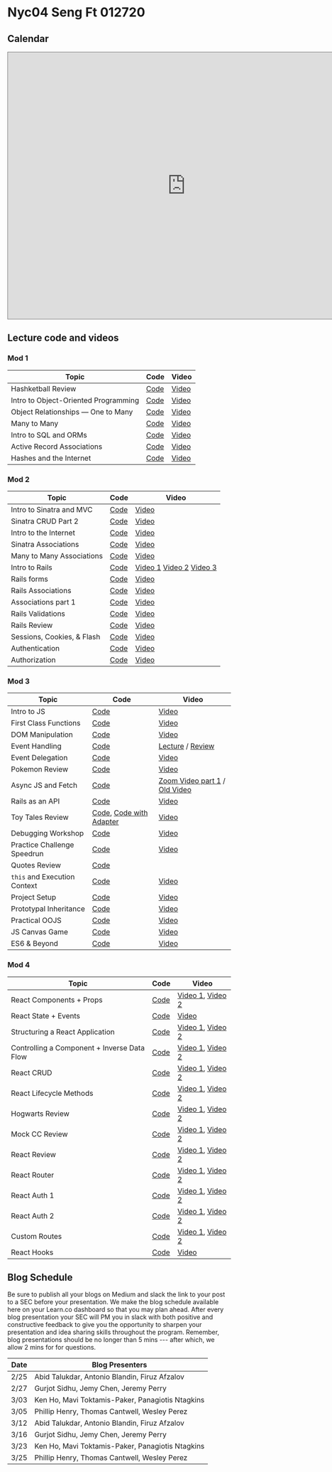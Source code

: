 # Nyc04 Seng Ft 012720

## Calendar

<iframe src="https://calendar.google.com/calendar/b/1/embed?height=600&amp;wkst=1&amp;bgcolor=%23ffffff&amp;ctz=America%2FNew_York&amp;src=ZmxhdGlyb25zY2hvb2wuY29tX2cwMzNsaGIwbGR0Ymx1ZDA3aGZlaXVsaWJrQGdyb3VwLmNhbGVuZGFyLmdvb2dsZS5jb20&amp;src=ZmxhdGlyb25zY2hvb2wuY29tX2JlYXQ4Y3BlbTlwamxyZHRjazk4bW03YXFvQGdyb3VwLmNhbGVuZGFyLmdvb2dsZS5jb20&amp;src=ZW4udXNhI2hvbGlkYXlAZ3JvdXAudi5jYWxlbmRhci5nb29nbGUuY29t&amp;src=ZmxhdGlyb25zY2hvb2wuY29tX241aDBmbHNkOGY0aWU1NzNtZnY2bTg1cm4wQGdyb3VwLmNhbGVuZGFyLmdvb2dsZS5jb20&amp;color=%23AD1457&amp;color=%23EF6C00&amp;color=%230B8043&amp;color=%23009688" style="border:solid 1px #777" width="800" height="600" frameborder="0" scrolling="no"></iframe>

## Lecture code and videos

### Mod 1
| Topic            | Code                | Video                |
| -----            | ----                | -----                |
| Hashketball Review | [Code][hashketball-code] | [Video][hashketball-video] |
| Intro to Object-Oriented Programming | [Code][intro-object-oriented-programming-code] | [Video][intro-object-oriented-programming-video] |
| Object Relationships — One to Many | [Code][object-relationships-one-many-code] | [Video][object-relationships-one-many-video] |
| Many to Many | [Code][many-to-many-code] | [Video][many-to-many-video] |
| Intro to SQL and ORMs | [Code][intro-sql-orms-code] | [Video][intro-sql-orms-video] |
| Active Record Associations | [Code][active-record-associations-code] | [Video][active-record-associations-video] |
| Hashes and the Internet | [Code][hashes-internet-code] | [Video][hashes-internet-video] |


### Mod 2
| Topic            | Code                | Video                |
| -----            | ----                | -----                |
| Intro to Sinatra and MVC | [Code][intro-to-sinatra-&-mvc-code] | [Video][intro-to-sinatra-&-mvc-video] |
| Sinatra CRUD Part 2 | [Code][sinatra-crud-part-2-code] | [Video][sinatra-crud-part-2-video] |
| Intro to the Internet | [Code][intro-internet-code] | [Video][intro-internet-video] |
| Sinatra Associations | [Code][sinatra-associations-code] | [Video][sinatra-associations-video] |
| Many to Many Associations | [Code][mtm-associations-code] | [Video][mtm-associations-video] |
| Intro to Rails | [Code][intro-to-rails-code]| [Video 1][itr-vid-1] [Video 2][itr-vid-2] [Video 3][itr-vid-3] |
| Rails forms | [Code][rails-forms-code] | [Video][rails-forms-video] |
| Rails Associations | [Code][rails-associations-code] | [Video][rails-associations-video] |
| Associations part 1 | [Code][associations-part-1-code] | [Video][associations-part-1-video] |
| Rails Validations | [Code][rails-validations-code] | [Video][rails-validations-video] |
| Rails Review | [Code][rails-review-code] | [Video][rails-review-video]|
| Sessions, Cookies, & Flash | [Code][sessions-cookies-flash-code] | [Video][sessions-cookies-flash-video] |
| Authentication | [Code][authentication-code] | [Video][authentication-video] |
| Authorization | [Code][authorization-code] | [Video][authorization-video] |


### Mod 3
| Topic            | Code                | Video                |
| -----            | ----                | -----                |
| Intro to JS | [Code](https://github.com/learn-co-students/nyc-dumbo-se-012720/tree/master/17-intro-to-js) | [Video](https://youtu.be/6FlL1ugoAh4) |
| First Class Functions | [Code](https://github.com/learn-co-students/nyc-dumbo-se-012720/tree/master/18-first-class-functions) | [Video](https://youtu.be/BHVtZjR2Q-E) |
| DOM Manipulation | [Code](https://github.com/learn-co-students/nyc-dumbo-se-012720/tree/master/19-dom-manipulation) | [Video](https://youtu.be/6w-zLyE4oYU) |
| Event Handling | [Code](https://github.com/learn-co-students/nyc-dumbo-se-012720/tree/master/20-event-handling) | [Lecture](https://www.youtube.com/watch?v=6Y72fJcSgdk) / [Review](https://youtu.be/KujvaoHtde8) |
| Event Delegation | [Code](https://github.com/learn-co-students/nyc-dumbo-se-012720/tree/master/21-event-delegation) | [Video](https://youtu.be/NvUMtOh6f7M) |
| Pokemon Review | [Code](https://github.com/learn-co-students/nyc-dumbo-se-012720/tree/master/22-pokemon-review) | [Video](https://youtu.be/Of9C0Py2CCg) |
| Async JS and Fetch | [Code](https://github.com/learn-co-students/nyc-dumbo-se-012720/tree/master/23-async-js-and-fetch) | [Zoom Video part 1](https://youtu.be/j42mfldGFHg) / [Old Video](https://www.youtube.com/watch?v=ItmS8woRLBY) |
| Rails as an API | [Code](https://github.com/learn-co-students/nyc-dumbo-se-012720/tree/master/24-rails-as-an-api) | [Video](https://youtu.be/eWHsbilI198) |
| Toy Tales Review | [Code][toy-tales-review-code], [Code with Adapter][toy-tales-with-adapter] | [Video](https://youtu.be/gMQZQiYN80s) |
| Debugging Workshop | [Code](https://github.com/learn-co-students/nyc-dumbo-se-012720/tree/master/25-debugging-workshop) | [Video](https://youtu.be/u3iiGVmOls8) |
| Practice Challenge Speedrun | [Code](https://github.com/learn-co-students/nyc-dumbo-se-012720/tree/master/26-practice-challenge-review) | [Video](https://youtu.be/BHu3tqe7HbA) |
| Quotes Review | [Code](https://github.com/learn-co-students/nyc-dumbo-se-012720/tree/master/27-quotes-practice) |  |
| `this` and Execution Context | [Code](https://github.com/learn-co-students/nyc-dumbo-se-012720/tree/master/28-this-and-execution-context) | [Video](https://youtu.be/aUb2Kf-7K40) |
| Project Setup | [Code](https://github.com/learn-co-students/nyc-dumbo-se-012720/tree/master/29-project-setup) | [Video](https://youtu.be/tgNzAFNzPAA) |
| Prototypal Inheritance | [Code](https://github.com/learn-co-students/nyc-dumbo-se-012720/tree/master/30-prototypal-inheritance) | [Video](https://youtu.be/DR6s_57ECnk) |
| Practical OOJS | [Code](https://github.com/learn-co-students/nyc-dumbo-se-012720/tree/master/31-practical-oojs) | [Video](https://youtu.be/KKdlDFA0dJs) |
| JS Canvas Game | [Code](https://github.com/learn-co-students/nyc-dumbo-se-012720/tree/master/32-canvas-game) | [Video](https://youtu.be/hNPPW9EGZYY) |
| ES6 & Beyond | [Code](https://github.com/learn-co-students/nyc-dumbo-se-012720/tree/master/33-es6) | [Video](https://youtu.be/v67gNzAFDsA) |



### Mod 4
| Topic            | Code                | Video                |
| -----            | ----                | -----                |
| React Components + Props | [Code][compr-code] | [Video 1][compr-vid1], [Video 2][compr-vid2] |
| React State + Events | [Code][stev-code] | [Video][stev-vid1] |
| Structuring a React Application | [Code][struc-code] | [Video 1][struc-vid1], [Video 2][struc-vid2] |
| Controlling a Component + Inverse Data Flow | [Code][inv-code] | [Video 1][inv-vid1], [Video 2][inv-vid2] |
| React CRUD | [Code][rcrud-code] | [Video 1][rcrud-vid1], [Video 2][rcrud-vid2] |
| React Lifecycle Methods | [Code][cycle-code] | [Video 1][cycle-vid1], [Video 2][cycle-vid2] |
| Hogwarts Review | [Code][hog-code] | [Video 1][hog-vid1], [Video 2][hog-vid2]
| Mock CC Review | [Code][planet-code] | [Video 1][planet-vid1], [Video 2][planet-vid2]
| React Review | [Code][rrev-code] | [Video 1][rrev-vid1], [Video 2][rrev-vid2]
| React Router | [Code][rrouter-code] | [Video 1][rrouter-vid1], [Video 2][rrouter-vid2]
| React Auth 1 | [Code][rauth1-code] | [Video 1][rauth1-vid1], [Video 2][rauth1-vid2]
| React Auth 2 | [Code][rauth2-code] | [Video 1][rauth2-vid1], [Video 2][rauth2-vid2]
| Custom Routes | [Code][custom-code] | [Video 1][custom-vid1], [Video 2][custom-vid2]
| React Hooks | [Code][rhooks-code] | [Video][rhooks-vid]

[compr-code]: https://github.com/learn-co-students/nyc-dumbo-se-012720/tree/master/34-components-props
[compr-vid1]: https://wework.zoom.com/rec/share/xf1fc-6zqTlLa4HM0XHBaJAlBqfEX6a8gCgXq_ILmUo57_jNl2vpxV9K2H5Xh4yP?startTime=1585580420000
[compr-vid2]: https://wework.zoom.com/rec/share/xf1fc-6zqTlLa4HM0XHBaJAlBqfEX6a8gCgXq_ILmUo57_jNl2vpxV9K2H5Xh4yP?startTime=1585584059000 

[stev-code]: https://github.com/learn-co-students/nyc-dumbo-se-012720/tree/master/35-state-and-events
[stev-vid1]:
https://wework.zoom.com/rec/share/25ZNBLXr6F1IGpGW0mWEXpEbP6Dsaaa82ygY8vQEmR5QrLq0ycXmH490Kqprad0j?startTime=1585594564000


[struc-code]: https://github.com/learn-co-students/nyc-dumbo-se-012720/tree/master/36-refactoring-react
[struc-vid1]: https://wework.zoom.com/rec/share/-c8kK5vd9WZJW7f8thjQVvQKQLu5X6a81nUWq_UMzEhREkQi4tsfzpbKHOAUgFIV?startTime=1585667946000
[struc-vid2]: https://wework.zoom.com/rec/share/-c8kK5vd9WZJW7f8thjQVvQKQLu5X6a81nUWq_UMzEhREkQi4tsfzpbKHOAUgFIV?startTime=1585670164000


[inv-code]: https://github.com/learn-co-students/nyc-dumbo-se-012720/tree/master/37-controlled-components
[inv-vid1]: https://wework.zoom.com/rec/share/po9_CKv633lLYq-c0E_TavF9RYbJX6a80CRIrPFZykhdSfdOld1QVEBpxzsfcMgI?startTime=1585753478000
[inv-vid2]: https://wework.zoom.com/rec/share/po9_CKv633lLYq-c0E_TavF9RYbJX6a80CRIrPFZykhdSfdOld1QVEBpxzsfcMgI?startTime=1585756302000

[rcrud-code]: https://github.com/learn-co-students/nyc-dumbo-se-012720/tree/master/38-react-crud
[rcrud-vid1]: https://wework.zoom.com/rec/share/vONnPbTu2UBISafX50CEe_MDGYTPeaa8gSUf-fYEzRprHDQDMfl2ZXGMuP5vL4ln?startTime=1585764164000
[rcrud-vid2]: https://wework.zoom.com/rec/share/vONnPbTu2UBISafX50CEe_MDGYTPeaa8gSUf-fYEzRprHDQDMfl2ZXGMuP5vL4ln?startTime=1585767986000

[cycle-code]: https://github.com/NickyEXE/hogwarts/tree/lecturehttps://github.com/learn-co-students/nyc-dumbo-se-012720/tree/master/39-react-lifecycles
[cycle-vid1]: https://wework.zoom.com/rec/share/wehFL7D2z39JHaPxs0OCX5E-BLbueaa813Qd__pezxnceO9PICVzA27e6pcz2IkN?startTime=1585834612000
[cycle-vid2]: https://wework.zoom.com/rec/share/wehFL7D2z39JHaPxs0OCX5E-BLbueaa813Qd__pezxnceO9PICVzA27e6pcz2IkN?startTime=1585837947000

[hog-code]: https://github.com/NickyEXE/hogwarts/tree/lecture
[hog-vid1]: https://wework.zoom.com/rec/play/vZF4duqtrzI3T4fH5QSDBfd8W9S-L62shCQbqaEKzkq0ByMAMVWkYudDYrapME4HqCGhun9c0HLGy7Ee
[hog-vid2]: https://wework.zoom.com/rec/play/vZF8f-CtrTg3ToCc4wSDBPJ6W9XsfaOshyVP-aEKmEm3AiJSY1f1N7UXYOU2BLszN5jV_BhIw8o2ngKx

[planet-code]: https://github.com/learn-co-students/nyc-dumbo-se-012720/tree/master/40-react-review
[planet-vid1]: https://wework.zoom.com/rec/share/-c1Hf-_f1m1LHYWX4WjAUYoBWYPfX6a8gylPrvtbzRprpZ_3R9uEAxFBZOzshggp?startTime=1586196310000
[planet-vid2]: https://wework.zoom.com/rec/share/-c1Hf-_f1m1LHYWX4WjAUYoBWYPfX6a8gylPrvtbzRprpZ_3R9uEAxFBZOzshggp?startTime=1586199416000

[rrev-code]: https://github.com/learn-co-students/nyc-dumbo-se-012720/tree/master/41-react-review
[rrev-vid1]: https://wework.zoom.com/rec/share/19B2Lvb23GNLEtKd5WXdBP56IYC9aaa8hiMb_foImkoRXitrWFmxJN83UpzYKTh4?startTime=1586271883000
[rrev-vid2]: https://wework.zoom.com/rec/share/19B2Lvb23GNLEtKd5WXdBP56IYC9aaa8hiMb_foImkoRXitrWFmxJN83UpzYKTh4?startTime=1586276171000

[rrouter-code]: https://github.com/learn-co-students/nyc-dumbo-se-012720/tree/master/42-react-router
[rrouter-vid1]: https://wework.zoom.com/rec/share/vf1rDKvcyWhObpXw7Hz1ao0wJonpX6a82yQbr6ZexUra6V8Ki9ydYvCB7kC5s5Hz?startTime=1586444563000
[rrouter-vid2]: https://wework.zoom.com/rec/share/vf1rDKvcyWhObpXw7Hz1ao0wJonpX6a82yQbr6ZexUra6V8Ki9ydYvCB7kC5s5Hz?startTime=1586447696000

[rauth1-code]: https://github.com/learn-co-students/nyc-dumbo-se-012720/tree/master/43-react-auth
[rauth1-vid1]: https://wework.zoom.com/rec/share/38klFLqs62ZIadaTzkLQWokaItnOeaa803QX__ALmU_15m-6LR4iOn4HonjA4bgD?startTime=1586455575000
[rauth1-vid2]: https://wework.zoom.com/rec/share/38klFLqs62ZIadaTzkLQWokaItnOeaa803QX__ALmU_15m-6LR4iOn4HonjA4bgD?startTime=1586459370000


[rauth2-code]: https://github.com/learn-co-students/nyc-dumbo-se-012720/tree/master/44-react-auth2
[rauth2-vid1]: https://wework.zoom.com/rec/share/-uwuP6vesURIX43fzWGBdvYNL5XYT6a81SRI-vAMz04WH9KM1ZOaoVExaQFxgSbd?startTime=1586530987000
[rauth2-vid2]: https://wework.zoom.com/rec/share/-uwuP6vesURIX43fzWGBdvYNL5XYT6a81SRI-vAMz04WH9KM1ZOaoVExaQFxgSbd?startTime=1586533863000

[custom-code]: https://github.com/learn-co-students/nyc-dumbo-se-012720/tree/master/45-custom-routes
[custom-vid1]: https://wework.zoom.com/rec/share/-chKIrPW20VOHo3hskHdc5wgGZ_5T6a813dL8_UKy0hFuzuJ0G_M52YjiXZcx4HC?startTime=1586784837000
[custom-vid2]: https://wework.zoom.com/rec/share/-chKIrPW20VOHo3hskHdc5wgGZ_5T6a813dL8_UKy0hFuzuJ0G_M52YjiXZcx4HC?startTime=1586787687000

[rhooks-code]: https://github.com/learn-co-students/react-hooks-nycoders
[rhooks-vid]: https://wework.zoom.us/rec/share/4vVed7bZz2NIRIHCzEzmdIR7H6Pnaaa8h3VM-vANnUhdcUa_OOmD4222VcUvVCIz







[hashketball-code]: https://github.com/learn-co-students/nyc-dumbo-se-012720/tree/master/01-hashketball
[hashketball-video]: http://youtu.be/aI6hJ5XQo1U

[object-relationships-one-many-code]: https://github.com/learn-co-students/nyc-dumbo-se-012720/tree/master/03-one-to-many/
[object-relationships-one-many-video]: http://youtu.be/7NtpXGzwri8

[intro-object-oriented-programming-code]: https://github.com/learn-co-students/nyc-dumbo-se-012720/tree/master/02-oo/
[intro-object-oriented-programming-video]: http://youtu.be/oMOFC8kYet0

[many-to-many-code]: https://github.com/learn-co-students/nyc-dumbo-se-012720/tree/master/04-many-to-many/
[many-to-many-video]: http://youtu.be/HDJP7-9sr5Y

[intro-sql-orms-code]: https://github.com/learn-co-students/nyc-dumbo-se-012720/tree/master/05-sql/
[intro-sql-orms-video]: http://youtu.be/8GGbeM87A1s

[active-record-associations-code]: https://github.com/learn-co-students/nyc-dumbo-se-012720/tree/master/07-active-record-associations
[active-record-associations-video]: https://youtu.be/IAsPiyfb7yw

[hashes-internet-code]: https://github.com/learn-co-students/nyc-dumbo-se-012720/tree/master/08-hashes-internet/
[hashes-internet-video]: http://youtu.be/-2ixdqxdbzY

[sinatra-crud-part-2-code]: https://github.com/learn-co-students/nyc-dumbo-se-012720/tree/master/11-rest/
[sinatra-crud-part-2-video]: http://youtu.be/dQsKAAf_mLA

[intro-internet-code]: https://github.com/learn-co-students/nyc-dumbo-se-012720/tree/master/08.5-rack-internet/
[intro-internet-video]: http://youtu.be/BqUvGBTWZjg

[sinatra-associations-code]: https://github.com/learn-co-students/nyc-dumbo-se-012720/tree/master/11-rest/
[sinatra-associations-video]: http://youtu.be/d0S5IeHQ7wY

[rails-associations-code]: https://github.com/learn-co-students/nyc-dumbo-se-012720/tree/master/13-rails-forms/
[rails-associations-video]: http://youtu.be/YuqlMtO_pAU

[associations-part-1-code]: https://github.com/learn-co-students/nyc-dumbo-se-012720/tree/master/14-rails-associations/
[associations-part-1-video]: http://youtu.be/QIsX2qeFRqU

[rails-validations-code]: https://github.com/learn-co-students/nyc-dumbo-se-012720/tree/master/15-rails-validations/
[rails-validations-video]: http://youtu.be/T5T7mHhnq9o

[sessions-cookies-flash-code]: https://github.com/learn-co-students/nyc-dumbo-se-012720?sorry=could

[authentication-code]: https://github.com/learn-co-students/nyc-dumbo-se-012720/tree/master/16-auth/
[authentication-video]: http://youtu.be/xHOZSroejRs

[authorization-code]: https://github.com/learn-co-students/nyc-dumbo-se-012720/tree/master/16-auth/
[authorization-video]: http://youtu.be/5qwKEGXlYp8+not+automatically+find+code&contact=graham&for=help&also=https://www.youtube.com/watch?v=dQw4w9WgXcQ
[sessions-cookies-flash-video]: http://youtu.be/tTVZzHvD2vQ

[intro-to-sinatra-&-mvc-code]: https://github.com/learn-co-students/nyc-dumbo-se-012720/tree/master/09-intro-to-sinatra-and-mvc
[intro-to-sinatra-&-mvc-video]: https://youtu.be/IqKX4ob-Ekk

[mtm-associations-code]: https://github.com/learn-co-students/nyc-dumbo-se-012720/tree/master/11.5-many-to-many
[mtm-associations-video]: https://youtu.be/Or00T-aDSwM

[intro-to-rails-code]: https://github.com/learn-co-students/nyc-dumbo-se-012720/tree/master/12-intro-to-rails
[itr-vid-1]: https://www.youtube.com/watch?v=Yeu945utjqE
[itr-vid-2]: https://youtu.be/TJXO2FhyqyA
[itr-vid-3]: https://www.youtube.com/watch?v=6hDxNp3M7xI

[rails-forms-code]: https://github.com/learn-co-students/nyc-dumbo-se-012720/tree/master/13-rails-forms
[rails-forms-video]: https://youtu.be/lRbdeAIj5S0

[rails-review-code]: https://github.com/NickyEXE/FlunchironSchool/tree/class
[rails-review-video]: https://youtu.be/af-EKivcu6A

[toy-tales-review-code]: https://github.com/NickyEXE/jsdom-toy-tale-dumbo-web-100719/tree/031620-lecture
[toy-tales-with-adapter]: https://github.com/NickyEXE/jsdom-toy-tale-dumbo-web-100719/tree/test-solution-012720


## Blog Schedule

Be sure to publish all your blogs on Medium and slack the link to your post to a SEC before your presentation. We make the blog schedule available here on your Learn.co dashboard so that you may plan ahead. After every blog presentation your SEC will PM you in slack with both positive and constructive feedback to give you the opportunity to sharpen your presentation and idea sharing skills throughout the program. Remember, blog presentations should be no longer than 5 mins --- after which, we allow 2 mins for for questions.

| **Date**      | **Blog Presenters**                                                                                                 |
|-------    |-----------------------------------------------------------------------------------------------------------------------    
|2/25   |Abid Talukdar, Antonio Blandin, Firuz Afzalov
|2/27   |Gurjot Sidhu, Jemy Chen, Jeremy Perry
|3/03   |Ken Ho, Mavi Toktamis-Paker, Panagiotis Ntagkins
|3/05   |Phillip Henry, Thomas Cantwell, Wesley Perez
|3/12    |Abid Talukdar, Antonio Blandin, Firuz Afzalov
|3/16   |Gurjot Sidhu, Jemy Chen, Jeremy Perry
|3/23   |Ken Ho, Mavi Toktamis-Paker, Panagiotis Ntagkins
|3/25   |Phillip Henry, Thomas Cantwell, Wesley Perez
